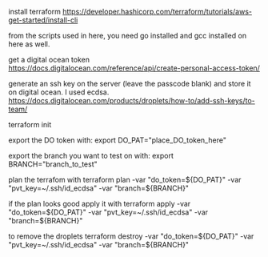install terraform
https://developer.hashicorp.com/terraform/tutorials/aws-get-started/install-cli 

from the scripts used in here, you need go installed and gcc installed on here as well.

get a digital ocean token 
https://docs.digitalocean.com/reference/api/create-personal-access-token/ 

generate an ssh key on the server (leave the passcode blank) and store it on digital ocean. I used ecdsa.
https://docs.digitalocean.com/products/droplets/how-to/add-ssh-keys/to-team/

terraform init

export the DO token with:
 export DO_PAT="place_DO_token_here"

export the branch you want to test on with: 
export BRANCH="branch_to_test"

plan the terrafom with
terraform plan   -var "do_token=${DO_PAT}"   -var "pvt_key=~/.ssh/id_ecdsa" -var "branch=${BRANCH}"

if the plan looks good apply it with
terraform apply   -var "do_token=${DO_PAT}"   -var "pvt_key=~/.ssh/id_ecdsa" -var "branch=${BRANCH}"

to remove the droplets
terraform destroy   -var "do_token=${DO_PAT}"   -var "pvt_key=~/.ssh/id_ecdsa" -var "branch=${BRANCH}"

